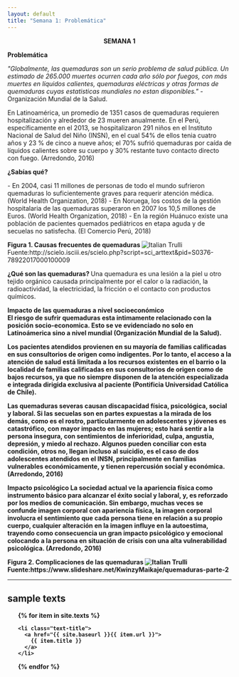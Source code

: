 ```yaml
---
layout: default
title: "Semana 1: Problemática"
---
```

<div class="introduction">
  
  <p>
 <p style="text-align:center;"><b>SEMANA 1 </b></p></p>

 <b>Problemática</b>
 <p>
<cite> "Globalmente, las quemaduras son un serio problema de salud pública. Un estimado de 265.000 muertes ocurren cada año sólo por fuegos, con más muertes en líquidos calientes, quemaduras eléctricas y otras formas de quemaduras cuyas estatisticas mundiales no estan disponibles." </cite> -Organización Mundial de la Salud.
<p>
En Latinoamérica, un promedio de 1351 casos de quemaduras requieren hospitalización y alrededor de 23 mueren anualmente. En el Perú, específicamente en el 2013, se hospitalizaron 291 niños en el Instituto Nacional de Salud del Niño (INSN), en el cual 54% de ellos tenia cuatro años y 23 % de cinco a nueve años; el 70% sufrió quemaduras por caída de líquidos calientes sobre su cuerpo y 30% restante tuvo contacto directo con fuego. (Arredondo, 2016)
<p>
<strong>¿Sabías qué?</strong>
<p>
-      En 2004, casi 11 millones de personas de todo el mundo sufrieron quemaduras lo suficientemente graves para requerir atención médica. (World Health Organization, 2018)
-      En Noruega, los costos de la gestión hospitalaria de las quemaduras superaron en 2007 los 10,5 millones de Euros. (World Health Organization, 2018)
-      En la región Huánuco existe una población de pacientes quemados pediátricos en etapa aguda y de secuelas no satisfecha. (El Comercio Perú, 2018)
<p>
<b>Figura 1. Causas frecuentes de quemaduras </b>
 <img src="http://i65.tinypic.com/2hx155e.png" alt="Italian Trulli">
Fuente:http://scielo.isciii.es/scielo.php?script=sci_arttext&pid=S0376-78922017000100009
<p>

<b>¿Qué son las quemaduras? </b>
Una quemadura es una lesión a la piel u otro tejido orgánico causada principalmente por el calor o la radiación, la radioactividad, la electricidad, la fricción o el contacto con productos químicos.
 <p>
<b>Impacto de las quemaduras a nivel socioeconómico<br>
El riesgo de sufrir quemaduras esta intimamente relacionado con la posición socio-economica. Esto se ve evidenciado no solo en Latinoámerica sino a nivel mundial (Organización Mundial de la Salud).
<p>
Los pacientes atendidos provienen en su mayoría de familias calificadas en sus consultorios de origen como indigentes. Por lo tanto, el acceso a la atención de salud está limitada a los recursos existentes en el barrio o la localidad de familias calificadas en sus consultorios de origen como de bajos recursos, ya que no siempre disponen de la atención especializada e integrada dirigida exclusiva al paciente (Pontificia Universidad Católica de Chile).
<p>
Las quemaduras severas causan discapacidad física, psicológica, social y laboral. Si las secuelas son en partes expuestas a la mirada de los demás, como es el rostro, particularmente en adolescentes y jóvenes es catastrófico, con mayor impacto en las mujeres; esto hará sentir a la persona insegura, con sentimientos de inferioridad, culpa, angustia, depresión, y miedo al rechazo. Algunos pueden conciliar con esta condición, otros no, llegan incluso al suicidio, es el caso de dos adolescentes atendidos en el INSN, principalmente en familias vulnerables económicamente, y tienen repercusión social y económica. (Arredondo, 2016)
<p>
<strong>Impacto psicológico</strong>
La sociedad actual ve la apariencia física como instrumento básico para alcanzar el éxito social y laboral, y, es reforzado por los medios de comunicación. Sin embargo, muchas veces se confunde imagen corporal con apariencia física, la imagen corporal involucra el sentimiento que cada persona tiene en relación a su propio cuerpo, cualquier alteración en la imagen influye en la autoestima, trayendo como consecuencia un gran impacto psicológico y emocional colocando a la persona en situación de crisis con una alta vulnerabilidad psicológica. (Arredondo, 2016)
<p>
<b>Figura 2. Complicaciones de las quemaduras </b>
 <img src="http://i68.tinypic.com/jgth6e.png" alt="Italian Trulli">
Fuente:https://www.slideshare.net/KwinzyMaikaje/quemaduras-parte-2<br>
  
  

<hr>

<div class="toc">
  <h2>sample texts</h2>
  <ul class="texts">
  {% for item in site.texts %}
  
    <li class="text-title">
      <a href="{{ site.baseurl }}{{ item.url }}">
        {{ item.title }}
      </a>
    </li>
  {% endfor %}
  </ul>
</div>



